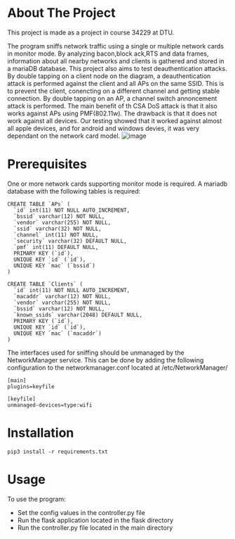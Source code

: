 # About The Project
This project is made as a project in course 34229 at DTU.

The program sniffs network traffic using a single or multiple network cards in monitor mode. By analyzing bacon,block ack,RTS and data frames, information about all nearby networks and clients is gathered and stored in a mariaDB database. 
This project also aims to test deauthentication attacks. By double tapping on a client node on the diagram, a deauthentication attack is performed against the client and all APs on the same SSID. This is to prevent the client, conencting on a different channel and getting stable connection. 
By double tapping on an AP, a channel switch annoncement attack is performed. The main benefit of th CSA DoS attack is that it also works against APs using PMF(802.11w). The drawback is that it does not work against all devices. Our testing showed that it worked against almost all apple devices, and for android and windows devies, it was very dependant on the network card model.
![image](https://github.com/i74578/DTU-34229-Deauther/assets/26153040/8c2cc6a0-0fd0-4d1e-a89b-9732a0e8bc22)

# Prerequisites
One or more network cards supporting monitor mode is required.
A mariadb database with the following tables is required:
```
CREATE TABLE `APs` (
  `id` int(11) NOT NULL AUTO_INCREMENT,
  `bssid` varchar(12) NOT NULL,
  `vendor` varchar(255) NOT NULL,
  `ssid` varchar(32) NOT NULL,
  `channel` int(11) NOT NULL,
  `security` varchar(32) DEFAULT NULL,
  `pmf` int(11) DEFAULT NULL,
  PRIMARY KEY (`id`),
  UNIQUE KEY `id` (`id`),
  UNIQUE KEY `mac` (`bssid`)
)

CREATE TABLE `Clients` (
  `id` int(11) NOT NULL AUTO_INCREMENT,
  `macaddr` varchar(12) NOT NULL,
  `vendor` varchar(255) NOT NULL,
  `bssid` varchar(12) NOT NULL,
  `known_ssids` varchar(2048) DEFAULT NULL,
  PRIMARY KEY (`id`),
  UNIQUE KEY `id` (`id`),
  UNIQUE KEY `mac` (`macaddr`)
)
```

The interfaces used for sniffing should be unmanaged by the NetworkManager service. This can be done by adding the following configuration to the networkmanager.conf located at /etc/NetworkManager/
```
[main]
plugins=keyfile

[keyfile]
unmanaged-devices=type:wifi
```

# Installation
```
pip3 install -r requirements.txt
```

# Usage
To use the program:
- Set the config values in the controller.py file
- Run the flask application located in the flask directory
- Run the controller.py file located in the main directory
